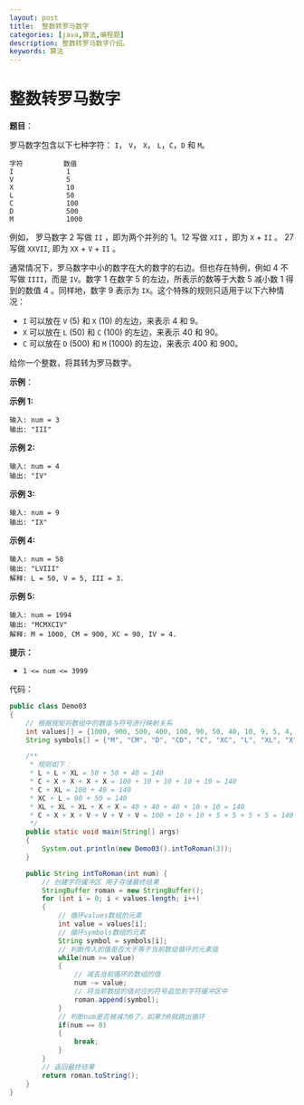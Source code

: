 ```yaml
---
layout: post
title:  整数转罗马数字
categories: [java,算法,编程题]
description: 整数转罗马数字介绍。
keywords: 算法
---
```




# 整数转罗马数字

**题目**：

罗马数字包含以下七种字符： `I`， `V`， `X`， `L`，`C`，`D` 和 `M`。

```
字符          数值
I             1
V             5
X             10
L             50
C             100
D             500
M             1000
```

例如， 罗马数字 2 写做 `II` ，即为两个并列的 1。12 写做 `XII` ，即为 `X` + `II` 。 27 写做 `XXVII`, 即为 `XX` + `V` + `II` 。

通常情况下，罗马数字中小的数字在大的数字的右边。但也存在特例，例如 4 不写做 `IIII`，而是 `IV`。数字 1 在数字 5 的左边，所表示的数等于大数 5 减小数 1 得到的数值 4 。同样地，数字 9 表示为 `IX`。这个特殊的规则只适用于以下六种情况：

-  `I` 可以放在 `V` (5) 和 `X` (10) 的左边，来表示 4 和 9。
-  `X` 可以放在 `L` (50) 和 `C` (100) 的左边，来表示 40 和 90。 
-  `C` 可以放在 `D` (500) 和 `M` (1000) 的左边，来表示 400 和 900。

给你一个整数，将其转为罗马数字。

**示例**：

**示例 1:**

```
输入: num = 3
输出: "III"
```

**示例 2:**

```
输入: num = 4
输出: "IV"
```

**示例 3:**

```
输入: num = 9
输出: "IX"
```

**示例 4:**

```
输入: num = 58
输出: "LVIII"
解释: L = 50, V = 5, III = 3.
```

**示例 5:**

```
输入: num = 1994
输出: "MCMXCIV"
解释: M = 1000, CM = 900, XC = 90, IV = 4.
```

**提示：**

-  `1 <= num <= 3999`

代码：

```java
public class Demo03
{
    // 根据规矩将数组中的数值与符号进行映射关系
    int values[] = {1000, 900, 500, 400, 100, 90, 50, 40, 10, 9, 5, 4, 1};
    String symbols[] = {"M", "CM", "D", "CD", "C", "XC", "L", "XL", "X", "IX", "V", "IV", "I"};

    /**
     * 规则如下：
     * L + L + XL = 50 + 50 + 40 = 140
     * C + X + X + X + X = 100 + 10 + 10 + 10 + 10 = 140
     * C + XL = 100 + 40 = 140
     * XC + L = 90 + 50 = 140
     * XL + XL + XL + X + X = 40 + 40 + 40 + 10 + 10 = 140
     * C + X + X + V + V + V + V = 100 + 10 + 10 + 5 + 5 + 5 + 5 = 140
     */
    public static void main(String[] args)
    {
        System.out.println(new Demo03().intToRoman(3));
    }

    public String intToRoman(int num) {
        // 创建字符缓冲区 用于存储最终结果
        StringBuffer roman = new StringBuffer();
        for (int i = 0; i < values.length; i++)
        {
            // 循环values数组的元素
            int value = values[i];
            // 循环symbols数组的元素
            String symbol = symbols[i];
            // 判断传入的值是否大于等于当前数组循环的元素值
            while(num >= value)
            {
                // 减去当前循环的数组的值
                num -= value;
                // 将当前数组的值对应的符号追加到字符缓冲区中
                roman.append(symbol);
            }
            // 判断num是否被减为0了，如果为0就跳出循环
            if(num == 0)
            {
                break;
            }
        }
        // 返回最终结果
        return roman.toString();
    }
}
```

